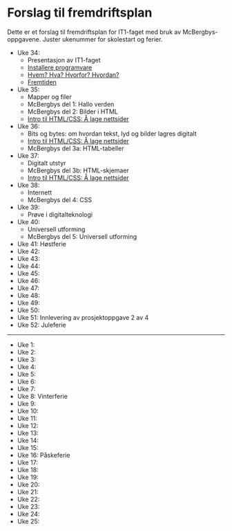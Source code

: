 # Forslag til fremdriftsplan

Dette er et forslag til fremdriftsplan for IT1-faget med bruk av McBergbys-oppgavene. Juster ukenummer for skolestart og ferier.


* Uke 34: 
  * Presentasjon av IT1-faget
  * [Installere programvare](https://github.com/fagstoff/IT1/blob/master/Oppgaver/Programvare.md)
  * [Hvem? Hva? Hvorfor? Hvordan?](https://github.com/fagstoff/IT1/blob/master/Oppgaver/Hvem-Hva-Hvorfor-Hvordan.md)
  * [Fremtiden](https://github.com/fagstoff/IT1/blob/master/Oppgaver/Fremtiden.md)
* Uke 35: 
  * Mapper og filer
  * McBergbys del 1: Hallo verden
  * McBergbys del 2: Bilder i HTML
  * [Intro til HTML/CSS: Å lage nettsider](https://github.com/fagstoff/IT1/blob/master/Oppgaver/Nettsteder%20og%20multimedier/Kurs%20i%20HTML%20og%20CSS.md)
* Uke 36: 
  * Bits og bytes: om hvordan tekst, lyd og bilder lagres digitalt 
  * [Intro til HTML/CSS: Å lage nettsider](https://github.com/fagstoff/IT1/blob/master/Oppgaver/Nettsteder%20og%20multimedier/Kurs%20i%20HTML%20og%20CSS.md)
  * McBergbys del 3a: HTML-tabeller
* Uke 37: 
  * Digitalt utstyr
  * McBergbys del 3b: HTML-skjemaer
  * [Intro til HTML/CSS: Å lage nettsider](https://github.com/fagstoff/IT1/blob/master/Oppgaver/Nettsteder%20og%20multimedier/Kurs%20i%20HTML%20og%20CSS.md)
* Uke 38: 
  * Internett
  * McBergbys del 4: CSS
* Uke 39: 
  * Prøve i digitalteknologi
* Uke 40: 
  * Universell utforming
  * McBergbys del 5: Universell utforming
* Uke 41: Høstferie
* Uke 42: 
* Uke 43: 
* Uke 44: 
* Uke 45: 
* Uke 46: 
* Uke 47: 
* Uke 48: 
* Uke 49: 
* Uke 50: 
* Uke 51: Innlevering av prosjektoppgave 2 av 4
* Uke 52: Juleferie

<hr/>

* Uke 1:
* Uke 2:
* Uke 3:
* Uke 4:
* Uke 5:
* Uke 6:
* Uke 7:
* Uke 8: Vinterferie
* Uke 9:
* Uke 10:
* Uke 11:
* Uke 12:
* Uke 13:
* Uke 14:
* Uke 15:
* Uke 16: Påskeferie
* Uke 17:
* Uke 18:
* Uke 19:
* Uke 20:
* Uke 21:
* Uke 22:
* Uke 23:
* Uke 24:
* Uke 25:
